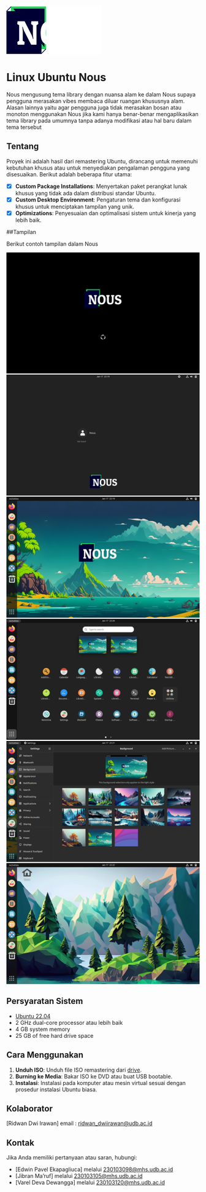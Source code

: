 ![logo](images/bgrt-fallback.png)

# Linux Ubuntu Nous

Nous mengusung tema library dengan nuansa alam ke dalam Nous supaya pengguna merasakan vibes membaca diluar ruangan khususnya alam. Alasan lainnya yaitu agar pengguna juga tidak merasakan bosan atau monoton menggunakan Nous jika kami hanya benar-benar mengaplikasikan tema library pada umumnya tanpa adanya modifikasi atau hal baru dalam tema tersebut

## Tentang

Proyek ini adalah hasil dari remastering Ubuntu, dirancang untuk memenuhi kebutuhan khusus atau untuk menyediakan pengalaman pengguna yang disesuaikan. Berikut adalah beberapa fitur utama:

- [x] **Custom Package Installations**: Menyertakan paket perangkat lunak khusus yang tidak ada dalam distribusi standar Ubuntu.
- [x] **Custom Desktop Environment**: Pengaturan tema dan konfigurasi khusus untuk menciptakan tampilan yang unik.
- [x] **Optimizations**: Penyesuaian dan optimalisasi sistem untuk kinerja yang lebih baik.

##Tampilan

Berikut contoh tampilan dalam Nous

![screenshoot](images/VirtualBox_Nous22_17_01_2024_22_18_42.png)
![screenshoot](images/VirtualBox_Nous22_17_01_2024_22_18_59.png)
![screenshoot](images/VirtualBox_Nous22_17_01_2024_22_19_55.png)
![screenshoot](images/VirtualBox_Nous22_17_01_2024_22_20_44.png)
![screenshoot](images/VirtualBox_Nous22_17_01_2024_22_21_37.png)
![screenshoot](images/VirtualBox_Nous22_17_01_2024_22_22_09.png)

## Persyaratan Sistem

- [Ubuntu 22.04](https://ubuntu.com/download/desktop)
- 2 GHz dual-core processor atau lebih baik
- 4 GB system memory
- 25 GB of free hard drive space

## Cara Menggunakan

1. **Unduh ISO**: Unduh file ISO remastering dari [drive](https://drive.google.com/drive/folders/1owyS4D76JsUXsZBVWbGtCI_L146lFOA9).
2. **Burning ke Media**: Bakar ISO ke DVD atau buat USB bootable.
3. **Instalasi**: Instalasi pada komputer atau mesin virtual sesuai dengan prosedur instalasi Ubuntu biasa.

## Kolaborator

[Ridwan Dwi Irawan] email : ridwan_dwiirawan@udb.ac.id 

## Kontak

Jika Anda memiliki pertanyaan atau saran, hubungi:
- [Edwin Pavel Ekapagliuca] melalui 230103098@mhs.udb.ac.id
- [Jibran Ma’ruf] melalui 230103105@mhs.udb.ac.id
- [Varel Deva Dewangga] melalui 230103120@mhs.udb.ac.id
                                                  

